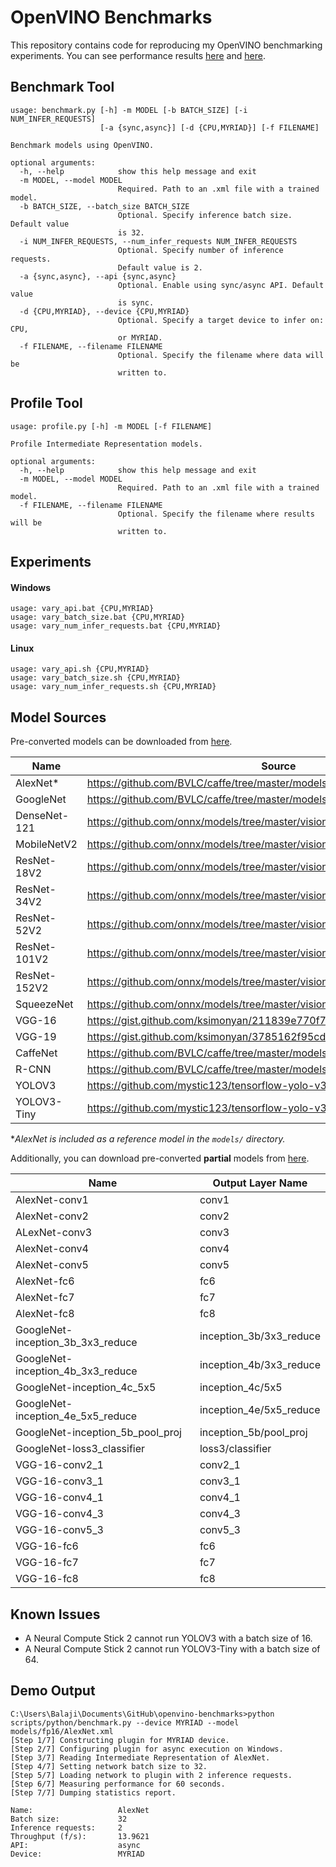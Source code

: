 # OpenVINO Benchmarks
This repository contains code for reproducing my OpenVINO benchmarking
experiments. You can see performance results [here](https://drive.google.com/open?id=1tNSlOwUzDXjHedvZuMV59DPn-WTDmy6GkywyM1jDacM) and [here](https://docs.google.com/presentation/d/1zRw1FOx5Rbz5KajbIfZz4jI0EFClj1daNtF00OgQVyA/edit#slide=id.g5d444bde14_0_0).

## Benchmark Tool
```
usage: benchmark.py [-h] -m MODEL [-b BATCH_SIZE] [-i NUM_INFER_REQUESTS]
                    [-a {sync,async}] [-d {CPU,MYRIAD}] [-f FILENAME]

Benchmark models using OpenVINO.

optional arguments:
  -h, --help            show this help message and exit
  -m MODEL, --model MODEL
                        Required. Path to an .xml file with a trained model.
  -b BATCH_SIZE, --batch_size BATCH_SIZE
                        Optional. Specify inference batch size. Default value
                        is 32.
  -i NUM_INFER_REQUESTS, --num_infer_requests NUM_INFER_REQUESTS
                        Optional. Specify number of inference requests.
                        Default value is 2.
  -a {sync,async}, --api {sync,async}
                        Optional. Enable using sync/async API. Default value
                        is sync.
  -d {CPU,MYRIAD}, --device {CPU,MYRIAD}
                        Optional. Specify a target device to infer on: CPU,
                        or MYRIAD.
  -f FILENAME, --filename FILENAME
                        Optional. Specify the filename where data will be
                        written to.
```

## Profile Tool
```
usage: profile.py [-h] -m MODEL [-f FILENAME]

Profile Intermediate Representation models.

optional arguments:
  -h, --help            show this help message and exit
  -m MODEL, --model MODEL
                        Required. Path to an .xml file with a trained model.
  -f FILENAME, --filename FILENAME
                        Optional. Specify the filename where results will be
                        written to.
```

## Experiments

#### Windows
```
usage: vary_api.bat {CPU,MYRIAD}
usage: vary_batch_size.bat {CPU,MYRIAD}
usage: vary_num_infer_requests.bat {CPU,MYRIAD}
```

#### Linux
```
usage: vary_api.sh {CPU,MYRIAD}
usage: vary_batch_size.sh {CPU,MYRIAD}
usage: vary_num_infer_requests.sh {CPU,MYRIAD}
```

## Model Sources
Pre-converted models can be downloaded from [here](https://drive.google.com/drive/folders/1s-K0dAIsJ9OoWfjkasG-wQHd-wpCwja7?usp=sharing).

| Name         | Source                                                                        |
|--------------|-------------------------------------------------------------------------------|
| AlexNet*     | https://github.com/BVLC/caffe/tree/master/models/bvlc_alexnet                 |
| GoogleNet    | https://github.com/BVLC/caffe/tree/master/models/bvlc_googlenet               |
| DenseNet-121 | https://github.com/onnx/models/tree/master/vision/classification/densenet-121 |
| MobileNetV2  | https://github.com/onnx/models/tree/master/vision/classification/mobilenet    |
| ResNet-18V2  | https://github.com/onnx/models/tree/master/vision/classification/resnet       |
| ResNet-34V2  | https://github.com/onnx/models/tree/master/vision/classification/resnet       |
| ResNet-52V2  | https://github.com/onnx/models/tree/master/vision/classification/resnet       |
| ResNet-101V2 | https://github.com/onnx/models/tree/master/vision/classification/resnet       |
| ResNet-152V2 | https://github.com/onnx/models/tree/master/vision/classification/resnet       |
| SqueezeNet   | https://github.com/onnx/models/tree/master/vision/classification/squeezenet   |
| VGG-16       | https://gist.github.com/ksimonyan/211839e770f7b538e2d8                        |
| VGG-19       | https://gist.github.com/ksimonyan/3785162f95cd2d5fee77                        |
| CaffeNet     | https://github.com/BVLC/caffe/tree/master/models/bvlc_reference_caffenet      |
| R-CNN        | https://github.com/BVLC/caffe/tree/master/models/bvlc_reference_rcnn_ilsvrc13 |
| YOLOV3       | https://github.com/mystic123/tensorflow-yolo-v3                               |
| YOLOV3-Tiny  | https://github.com/mystic123/tensorflow-yolo-v3                               |

**AlexNet is included as a reference model in the `models/` directory.*

Additionally, you can download pre-converted **partial** models from [here](https://drive.google.com/drive/folders/1X7xzMMWTxvVHcnbPB1UisB-ef2k-tJQV?usp=sharing).

| Name                              | Output Layer Name       |
|-----------------------------------|-------------------------|
| AlexNet-conv1                     | conv1                   |
| AlexNet-conv2                     | conv2                   |
| ALexNet-conv3                     | conv3                   |
| AlexNet-conv4                     | conv4                   |
| AlexNet-conv5                     | conv5                   |
| AlexNet-fc6                       | fc6                     |
| AlexNet-fc7                       | fc7                     |
| AlexNet-fc8                       | fc8                     |
| GoogleNet-inception_3b_3x3_reduce | inception_3b/3x3_reduce |
| GoogleNet-inception_4b_3x3_reduce | inception_4b/3x3_reduce |
| GoogleNet-inception_4c_5x5        | inception_4c/5x5        |
| GoogleNet-inception_4e_5x5_reduce | inception_4e/5x5_reduce |
| GoogleNet-inception_5b_pool_proj  | inception_5b/pool_proj  |
| GoogleNet-loss3_classifier        | loss3/classifier        |
| VGG-16-conv2_1                    | conv2_1                 |
| VGG-16-conv3_1                    | conv3_1                 |
| VGG-16-conv4_1                    | conv4_1                 |
| VGG-16-conv4_3                    | conv4_3                 |
| VGG-16-conv5_3                    | conv5_3                 |
| VGG-16-fc6                        | fc6                     |
| VGG-16-fc7                        | fc7                     |
| VGG-16-fc8                        | fc8                     |

## Known Issues
* A Neural Compute Stick 2 cannot run YOLOV3 with a batch size of 16.
* A Neural Compute Stick 2 cannot run YOLOV3-Tiny with a batch size of 64.

## Demo Output
```
C:\Users\Balaji\Documents\GitHub\openvino-benchmarks>python scripts/python/benchmark.py --device MYRIAD --model models/fp16/AlexNet.xml
[Step 1/7] Constructing plugin for MYRIAD device.
[Step 2/7] Configuring plugin for async execution on Windows.
[Step 3/7] Reading Intermediate Representation of AlexNet.
[Step 4/7] Setting network batch size to 32.
[Step 5/7] Loading network to plugin with 2 inference requests.
[Step 6/7] Measuring performance for 60 seconds.
[Step 7/7] Dumping statistics report.

Name:                   AlexNet
Batch size:             32
Inference requests:     2
Throughput (f/s):       13.9621
API:                    async
Device:                 MYRIAD
```
